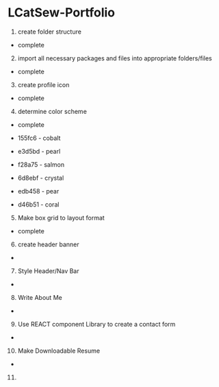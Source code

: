 # LCatSew-Portfolio

1. create folder structure

- complete

2. import all necessary packages and files into appropriate folders/files

- complete

3. create profile icon

- complete

4. determine color scheme 

- complete

- 155fc6 - cobalt
- e3d5bd - pearl
- f28a75 - salmon
- 6d8ebf - crystal 
- edb458 - pear
- d46b51 - coral

5. Make box grid to layout format

- complete

6. create header banner

-

7. Style Header/Nav Bar

-

8. Write About Me

-

9. Use REACT component Library to create a contact form

-

10. Make Downloadable Resume

-

11. 